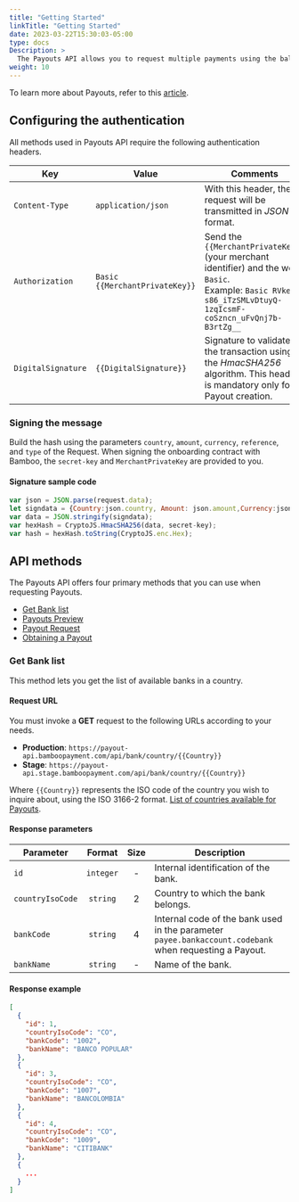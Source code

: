```yaml
---
title: "Getting Started"
linkTitle: "Getting Started"
date: 2023-03-22T15:30:03-05:00
type: docs
Description: >
  The Payouts API allows you to request multiple payments using the balance available in your account.
weight: 10
---
```


To learn more about Payouts, refer to this [article](../overview.html).

## Configuring the authentication
All methods used in Payouts API require the following authentication headers.

| Key | Value | Comments |
|---|---|---|
| `Content-Type` | `application/json` | With this header, the request will be transmitted in _JSON_ format. |
| `Authorization` | `Basic {{MerchantPrivateKey}}` | Send the `{{MerchantPrivateKey}}` (your merchant identifier) and the word `Basic`.<br>Example: `Basic RVkeL-s86_iTzSMLvDtuyQ-1zqIcsmF-coSzncn_uFvQnj7b-B3rtZg__` |
| `DigitalSignature` | `{{DigitalSignature}}` | Signature to validate the transaction using the _HmacSHA256_ algorithm. This header is mandatory only for Payout creation. |

### Signing the message
Build the hash using the parameters `country`, `amount`, `currency`, `reference`, and `type` of the Request. When signing the onboarding contract with Bamboo, the `secret-key` and `MerchantPrivateKey` are provided to you.

#### Signature sample code
```javascript
var json = JSON.parse(request.data);
let signdata = {Country:json.country, Amount: json.amount,Currency:json.currency, Reference:json.reference, Type: json.type};
var data = JSON.stringify(signdata);
var hexHash = CryptoJS.HmacSHA256(data, secret-key);
var hash = hexHash.toString(CryptoJS.enc.Hex);
```

## API methods
The Payouts API offers four primary methods that you can use when requesting Payouts.

* [Get Bank list](#get-bank-list)
* [Payouts Preview](payouts-preview.html)
* [Payout Request](using-payouts-api.html)
* [Obtaining a Payout](using-payouts-api.html#obtaining-a-payout)

### Get Bank list
This method lets you get the list of available banks in a country.

#### Request URL
You must invoke a **GET** request to the following URLs according to your needs.

* **Production**: `https://payout-api.bamboopayment.com/api/bank/country/{{Country}}`
* **Stage**: `https://payout-api.stage.bamboopayment.com/api/bank/country/{{Country}}`

Where `{{Country}}` represents the ISO code of the country you wish to inquire about, using the ISO 3166-2 format. [List of countries available for Payouts](../overview.html#coverage).

#### Response parameters

| Parameter | Format | Size | Description |
|---|:-:|:-:|---|
| `id` | `integer` | - | Internal identification of the bank. |
| `countryIsoCode` | `string` | 2 | Country to which the bank belongs.  |
| `bankCode` | `string` | 4 | Internal code of the bank used in the parameter `payee.bankaccount.codebank` when requesting a Payout. |
| `bankName` | `string` | - | Name of the bank. |

#### Response example
```json
[
  {
    "id": 1,
    "countryIsoCode": "CO",
    "bankCode": "1002",
    "bankName": "BANCO POPULAR"
  },
  {
    "id": 3,
    "countryIsoCode": "CO",
    "bankCode": "1007",
    "bankName": "BANCOLOMBIA"
  },
  {
    "id": 4,
    "countryIsoCode": "CO",
    "bankCode": "1009",
    "bankName": "CITIBANK"
  },
  {
    ...
  }
]
```